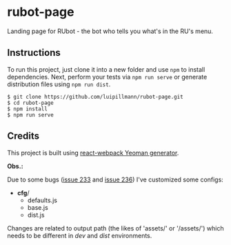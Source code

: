 # rubot-page
Landing page for RUbot - the bot who tells you what's in the RU's menu.

## Instructions
To run this project, just clone it into a new folder and use `npm` to install dependencies. Next, perform your tests via `npm run serve` or generate distribution files using `npm run dist`.

```
$ git clone https://github.com/luipillmann/rubot-page.git
$ cd rubot-page
$ npm install
$ npm run serve
```
## Credits
This project is built using [react-webpack Yeoman generator](https://github.com/react-webpack-generators/generator-react-webpack).

**Obs.:**

Due to some bugs ([issue 233](https://github.com/react-webpack-generators/generator-react-webpack/issues/233) and [issue 236](https://github.com/react-webpack-generators/generator-react-webpack/issues/236)) I've customized some configs:

- **cfg**/
	- defaults.js
	- base.js
	- dist.js

Changes are related to output path (the likes of 'assets/' or '/assets/') which needs to be different in *dev* and *dist* environments.
